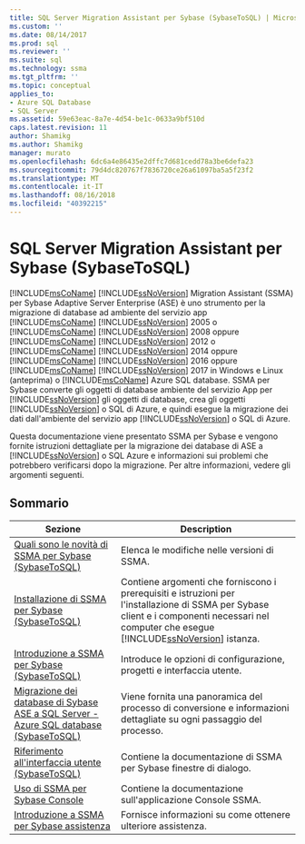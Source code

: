 ```yaml
---
title: SQL Server Migration Assistant per Sybase (SybaseToSQL) | Microsoft Docs
ms.custom: ''
ms.date: 08/14/2017
ms.prod: sql
ms.reviewer: ''
ms.suite: sql
ms.technology: ssma
ms.tgt_pltfrm: ''
ms.topic: conceptual
applies_to:
- Azure SQL Database
- SQL Server
ms.assetid: 59e63eac-8a7e-4d54-be1c-0633a9bf510d
caps.latest.revision: 11
author: Shamikg
ms.author: Shamikg
manager: murato
ms.openlocfilehash: 6dc6a4e86435e2dffc7d681cedd78a3be6defa23
ms.sourcegitcommit: 79d4dc820767f7836720ce26a61097ba5a5f23f2
ms.translationtype: MT
ms.contentlocale: it-IT
ms.lasthandoff: 08/16/2018
ms.locfileid: "40392215"
---
```

# <a name="sql-server-migration-assistant-for-sybase-sybasetosql"></a>SQL Server Migration Assistant per Sybase (SybaseToSQL)
[!INCLUDE[msCoName](../../includes/msconame_md.md)] [!INCLUDE[ssNoVersion](../../includes/ssnoversion-md.md)] Migration Assistant (SSMA) per Sybase Adaptive Server Enterprise (ASE) è uno strumento per la migrazione di database ad ambiente del servizio app [!INCLUDE[msCoName](../../includes/msconame_md.md)] [!INCLUDE[ssNoVersion](../../includes/ssnoversion-md.md)] 2005 o [!INCLUDE[msCoName](../../includes/msconame_md.md)] [!INCLUDE[ssNoVersion](../../includes/ssnoversion-md.md)] 2008 oppure [!INCLUDE[msCoName](../../includes/msconame_md.md)] [!INCLUDE[ssNoVersion](../../includes/ssnoversion-md.md)] 2012 o [!INCLUDE[msCoName](../../includes/msconame_md.md)] [!INCLUDE[ssNoVersion](../../includes/ssnoversion-md.md)] 2014 oppure [!INCLUDE[msCoName](../../includes/msconame_md.md)] [!INCLUDE[ssNoVersion](../../includes/ssnoversion-md.md)] 2016 oppure [!INCLUDE[msCoName](../../includes/msconame_md.md)] [!INCLUDE[ssNoVersion](../../includes/ssnoversion-md.md)] 2017 in Windows e Linux (anteprima) o [!INCLUDE[msCoName](../../includes/msconame_md.md)] Azure SQL database. SSMA per Sybase converte gli oggetti di database ambiente del servizio App per [!INCLUDE[ssNoVersion](../../includes/ssnoversion-md.md)] gli oggetti di database, crea gli oggetti [!INCLUDE[ssNoVersion](../../includes/ssnoversion-md.md)] o SQL di Azure, e quindi esegue la migrazione dei dati dall'ambiente del servizio app [!INCLUDE[ssNoVersion](../../includes/ssnoversion-md.md)] o SQL di Azure.  
  
Questa documentazione viene presentato SSMA per Sybase e vengono fornite istruzioni dettagliate per la migrazione dei database di ASE a [!INCLUDE[ssNoVersion](../../includes/ssnoversion-md.md)] o SQL Azure e informazioni sui problemi che potrebbero verificarsi dopo la migrazione. Per altre informazioni, vedere gli argomenti seguenti.  
  
## <a name="contents"></a>Sommario  
  
|Sezione|Description|  
|-----------|---------------|  
|[Quali sono le novità di SSMA per Sybase &#40;SybaseToSQL&#41;](../../ssma/sybase/what-s-new-in-ssma-for-sybase-sybasetosql.md)|Elenca le modifiche nelle versioni di SSMA.|  
|[Installazione di SSMA per Sybase &#40;SybaseToSQL&#41;](../../ssma/sybase/installing-ssma-for-sybase-sybasetosql.md)|Contiene argomenti che forniscono i prerequisiti e istruzioni per l'installazione di SSMA per Sybase client e i componenti necessari nel computer che esegue [!INCLUDE[ssNoVersion](../../includes/ssnoversion-md.md)] istanza.|  
|[Introduzione a SSMA per Sybase &#40;SybaseToSQL&#41;](../../ssma/sybase/getting-started-with-ssma-for-sybase-sybasetosql.md)|Introduce le opzioni di configurazione, progetti e interfaccia utente.|  
|[Migrazione dei database di Sybase ASE a SQL Server - Azure SQL database &#40;SybaseToSQL&#41;](../../ssma/sybase/migrating-sybase-ase-databases-to-sql-server-azure-sql-db-sybasetosql.md)|Viene fornita una panoramica del processo di conversione e informazioni dettagliate su ogni passaggio del processo.|  
|[Riferimento all'interfaccia utente &#40;SybaseToSQL&#41;](../../ssma/sybase/user-interface-reference-sybasetosql.md)|Contiene la documentazione di SSMA per Sybase finestre di dialogo.|  
|[Uso di SSMA per Sybase Console](working-with-ssma-for-sybase-console-sybasetosql.md)|Contiene la documentazione sull'applicazione Console SSMA.|  
|[Introduzione a SSMA per Sybase assistenza](http://go.microsoft.com/fwlink/?LinkID=708538&clcid=0x409)|Fornisce informazioni su come ottenere ulteriore assistenza.|  
  
